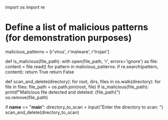 import os
import re

# Define a list of malicious patterns (for demonstration purposes)
malicious_patterns = [r'virus', r'malware', r'trojan']

def is_malicious(file_path):
    with open(file_path, 'r', errors='ignore') as file:
        content = file.read()
        for pattern in malicious_patterns:
            if re.search(pattern, content):
                return True
    return False

def scan_and_delete(directory):
    for root, dirs, files in os.walk(directory):
        for file in files:
            file_path = os.path.join(root, file)
            if is_malicious(file_path):
                print(f"Malicious file detected and deleted: {file_path}")
                os.remove(file_path)

if __name__ == "__main__":
    directory_to_scan = input("Enter the directory to scan: ")
    scan_and_delete(directory_to_scan)
    
